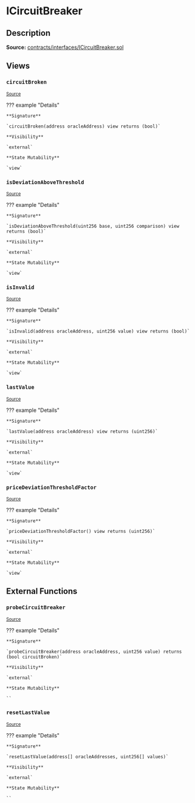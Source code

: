 # ICircuitBreaker

## Description

**Source:** [contracts/interfaces/ICircuitBreaker.sol](https://github.com/Synthetixio/synthetix/tree/v2.82.1/contracts/interfaces/ICircuitBreaker.sol)

## Views

### `circuitBroken`

<sub>[Source](https://github.com/Synthetixio/synthetix/tree/v2.82.1/contracts/interfaces/ICircuitBreaker.sol#L14)</sub>

??? example "Details"

    **Signature**

    `circuitBroken(address oracleAddress) view returns (bool)`

    **Visibility**

    `external`

    **State Mutability**

    `view`

### `isDeviationAboveThreshold`

<sub>[Source](https://github.com/Synthetixio/synthetix/tree/v2.82.1/contracts/interfaces/ICircuitBreaker.sol#L10)</sub>

??? example "Details"

    **Signature**

    `isDeviationAboveThreshold(uint256 base, uint256 comparison) view returns (bool)`

    **Visibility**

    `external`

    **State Mutability**

    `view`

### `isInvalid`

<sub>[Source](https://github.com/Synthetixio/synthetix/tree/v2.82.1/contracts/interfaces/ICircuitBreaker.sol#L6)</sub>

??? example "Details"

    **Signature**

    `isInvalid(address oracleAddress, uint256 value) view returns (bool)`

    **Visibility**

    `external`

    **State Mutability**

    `view`

### `lastValue`

<sub>[Source](https://github.com/Synthetixio/synthetix/tree/v2.82.1/contracts/interfaces/ICircuitBreaker.sol#L12)</sub>

??? example "Details"

    **Signature**

    `lastValue(address oracleAddress) view returns (uint256)`

    **Visibility**

    `external`

    **State Mutability**

    `view`

### `priceDeviationThresholdFactor`

<sub>[Source](https://github.com/Synthetixio/synthetix/tree/v2.82.1/contracts/interfaces/ICircuitBreaker.sol#L8)</sub>

??? example "Details"

    **Signature**

    `priceDeviationThresholdFactor() view returns (uint256)`

    **Visibility**

    `external`

    **State Mutability**

    `view`

## External Functions

### `probeCircuitBreaker`

<sub>[Source](https://github.com/Synthetixio/synthetix/tree/v2.82.1/contracts/interfaces/ICircuitBreaker.sol#L19)</sub>

??? example "Details"

    **Signature**

    `probeCircuitBreaker(address oracleAddress, uint256 value) returns (bool circuitBroken)`

    **Visibility**

    `external`

    **State Mutability**

    ``

### `resetLastValue`

<sub>[Source](https://github.com/Synthetixio/synthetix/tree/v2.82.1/contracts/interfaces/ICircuitBreaker.sol#L17)</sub>

??? example "Details"

    **Signature**

    `resetLastValue(address[] oracleAddresses, uint256[] values)`

    **Visibility**

    `external`

    **State Mutability**

    ``
